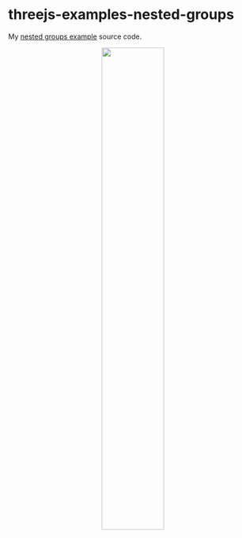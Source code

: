 # threejs-examples-nested-groups

My [nested groups example](https://dustinpfister.github.io/2021/05/10/threejs-examples-nested-groups/) source code.

<div align="center">
      <a href="https://www.youtube.com/watch?v=3hN1kC7mH6k">
         <img src="https://img.youtube.com/vi/3hN1kC7mH6k/0.jpg" style="width:50%;">
      </a>
</div>
